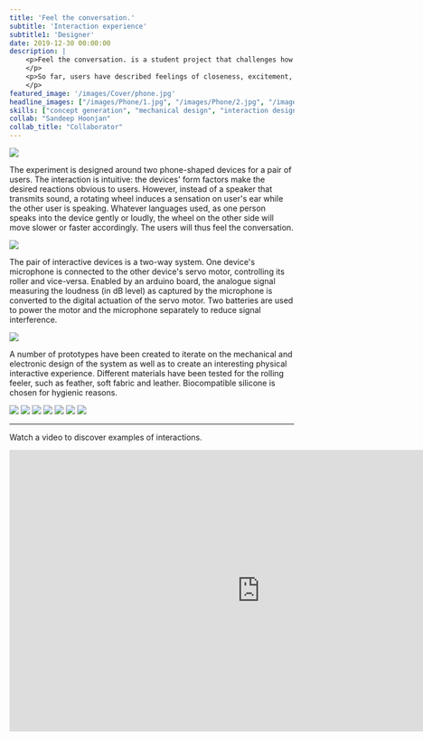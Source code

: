 ```yaml
---
title: 'Feel the conversation.'
subtitle: 'Interaction experience'
subtitle1: 'Designer'
date: 2019-12-30 00:00:00
description: |
    <p>Feel the conversation. is a student project that challenges how people experience communication by <b>substituting language with haptic feedback</b>. This project is an experiment that investigates if communication could still take place without verbal conversations.
    </p>
    <p>So far, users have described feelings of closeness, excitement, disgust, intimacy and more. What will your conversation feel like?
    </p>
featured_image: '/images/Cover/phone.jpg'
headline_images: ["/images/Phone/1.jpg", "/images/Phone/2.jpg", "/images/Phone/3.jpg"]
skills: ["concept generation", "mechanical design", "interaction design", "embedded system design", "prototyping"]
collab: "Sandeep Hoonjan"
collab_title: "Collaborator"
---
```



![](/images/Phone/phonesite1.jpg)

The experiment is designed around two phone-shaped devices for a pair of users. The interaction is intuitive: the devices' form factors make the desired reactions obvious to users. However, instead of a speaker that transmits sound, a rotating wheel induces a sensation on user's ear while the other user is speaking. Whatever languages used, as one person speaks into the device gently or loudly, the wheel on the other side will move slower or faster accordingly. The users will thus feel the conversation.


![](/images/Phone/phonetech.jpg)

The pair of interactive devices is a two-way system. One device's microphone is connected to the other device's servo motor, controlling its roller and vice-versa. Enabled by an arduino board, the analogue signal measuring the loudness (in dB level) as captured by the microphone is converted to the digital actuation of the servo motor. Two batteries are used to power the motor and the microphone separately to reduce signal interference.


![](/images/Phone/proto.jpg)

A number of prototypes have been created to iterate on the mechanical and electronic design of the system as well as to create an interesting physical interactive experience. 
Different materials have been tested for the rolling feeler, such as feather, soft fabric and leather. Biocompatible silicone is chosen for hygienic reasons.  


<div class="gallery" data-columns="4">
    <img src="/images/Phone/a.jpg">
    <img src="/images/Phone/b.jpg">
    <img src="/images/Phone/c.jpg">
    <img src="/images/Phone/d.jpg">
    <img src="/images/Phone/e.jpg">
    <img src="/images/Phone/f.jpg">
    <img src="/images/Phone/g.jpg">
</div>

---

Watch a video to discover examples of interactions.

<iframe width="885" height="498" src="https://www.youtube.com/embed/fVgBwuvT08s" frameborder="0" allow="accelerometer; autoplay; encrypted-media; gyroscope; picture-in-picture" allowfullscreen></iframe>



